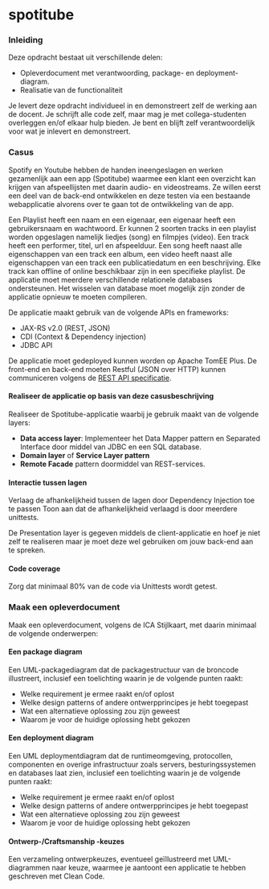 # spotitube

### Inleiding
Deze opdracht bestaat uit verschillende delen:
- Opleverdocument met verantwoording, package- en deployment-diagram.
- Realisatie van de functionaliteit

Je levert deze opdracht individueel in en demonstreert zelf de werking aan de docent. Je
schrijft alle code zelf, maar mag je met collega-studenten overleggen en/of elkaar hulp
bieden. Je bent en blijft zelf verantwoordelijk voor wat je inlevert en demonstreert.

### Casus
Spotify en Youtube hebben de handen ineengeslagen en werken gezamenlijk aan een app
(Spotitube) waarmee een klant een overzicht kan krijgen van afspeellijsten met daarin
audio- en videostreams. Ze willen eerst een deel van de back-end ontwikkelen en deze
testen via een bestaande webapplicatie alvorens over te gaan tot de ontwikkeling van de
app.

Een Playlist heeft een naam en een eigenaar, een eigenaar heeft een gebruikersnaam en
wachtwoord. Er kunnen 2 soorten tracks in een playlist worden opgeslagen namelijk liedjes
(song) en filmpjes (video). Een track heeft een performer, titel, url en afspeelduur. Een song
heeft naast alle eigenschappen van een track een album, een video heeft naast alle
eigenschappen van een track een publicatiedatum en een beschrijving. Elke track kan offline
of online beschikbaar zijn in een specifieke playlist.
De applicatie moet meerdere verschillende relationele databases ondersteunen. Het
wisselen van database moet mogelijk zijn zonder de applicatie opnieuw te moeten
compileren.

De applicatie maakt gebruik van de volgende APIs en frameworks:
- JAX-RS v2.0 (REST, JSON)
- CDI (Context & Dependency injection)
- JDBC API

De applicatie moet gedeployed kunnen worden op Apache TomEE Plus.
De front-end en back-end moeten Restful (JSON over HTTP) kunnen communiceren volgens
de [REST API specificatie](https://github.com/IkBenDeSjaak/spotitube/tree/main/spotitube).

#### Realiseer de applicatie op basis van deze casusbeschrijving
Realiseer de Spotitube-applicatie waarbij je gebruik maakt van de volgende layers:
- **Data access layer**: Implementeer het Data Mapper pattern en Separated Interface
door middel van JDBC en een SQL database.
- **Domain layer** of **Service Layer pattern**
- **Remote Facade** pattern doormiddel van REST-services.

#### Interactie tussen lagen
Verlaag de afhankelijkheid tussen de lagen door Dependency Injection toe te passen
Toon aan dat de afhankelijkheid verlaagd is door meerdere unittests.

De Presentation layer is gegeven middels de client-applicatie en hoef je niet zelf te
realiseren maar je moet deze wel gebruiken om jouw back-end aan te spreken.

#### Code coverage
Zorg dat minimaal 80% van de code via Unittests wordt getest.

### Maak een opleverdocument
Maak een opleverdocument, volgens de ICA Stijlkaart, met daarin minimaal de volgende
onderwerpen: 

#### Een package diagram
Een UML-packagediagram dat de packagestructuur van de broncode illustreert, inclusief een
toelichting waarin je de volgende punten raakt:
- Welke requirement je ermee raakt en/of oplost
- Welke design patterns of andere ontwerpprincipes je hebt toegepast
- Wat een alternatieve oplossing zou zijn geweest
- Waarom je voor de huidige oplossing hebt gekozen 

#### Een deployment diagram
Een UML deploymentdiagram dat de runtimeomgeving, protocollen, componenten en
overige infrastructuur zoals servers, besturingssystemen en databases laat zien, inclusief
een toelichting waarin je de volgende punten raakt:
- Welke requirement je ermee raakt en/of oplost
- Welke design patterns of andere ontwerpprincipes je hebt toegepast
- Wat een alternatieve oplossing zou zijn geweest
- Waarom je voor de huidige oplossing hebt gekozen

#### Ontwerp-/Craftsmanship -keuzes
Een verzameling ontwerpkeuzes, eventueel geïllustreerd met UML-diagrammen naar keuze,
waarmee je aantoont een applicatie te hebben geschreven met Clean Code.
